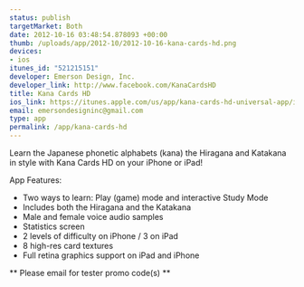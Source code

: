 ```yaml
--- 
status: publish
targetMarket: Both
date: 2012-10-16 03:48:54.878093 +00:00
thumb: /uploads/app/2012-10/2012-10-16-kana-cards-hd.png
devices: 
- ios
itunes_id: "521215151"
developer: Emerson Design, Inc.
developer_link: http://www.facebook.com/KanaCardsHD
title: Kana Cards HD
ios_link: https://itunes.apple.com/us/app/kana-cards-hd-universal-app/id521215151?ls=1%26mt=8
email: emersondesigninc@gmail.com
type: app
permalink: /app/kana-cards-hd
---
```


Learn the Japanese phonetic alphabets (kana) the Hiragana and Katakana in style with Kana Cards HD on your iPhone or iPad!

App Features: 
* Two ways to learn: Play (game) mode and interactive Study Mode 
* Includes both the Hiragana and the Katakana
* Male and female voice audio samples
* Statistics screen
* 2 levels of difficulty on iPhone / 3 on iPad
* 8 high-res card textures
* Full retina graphics support on iPad and iPhone

\*\* Please email for tester promo code(s) \*\*
